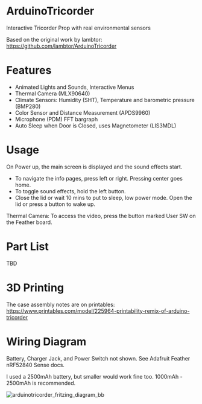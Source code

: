 # ArduinoTricorder
Interactive Tricorder Prop with real environmental sensors

Based on the original work by lambtor: https://github.com/lambtor/ArduinoTricorder

# Features

* Animated Lights and Sounds, Interactive Menus
* Thermal Camera (MLX90640)
* Climate Sensors: Humidity (SHT), Temperature and barometric pressure (BMP280)
* Color Sensor and Distance Measurement (APDS9960)
* Microphone (PDM) FFT bargraph
* Auto Sleep when Door is Closed, uses Magnetometer (LIS3MDL)

# Usage

On Power up, the main screen is displayed and the sound effects start.  

* To navigate the info pages, press left or right.  Pressing center goes home.
* To toggle sound effects, hold the left button.
* Close the lid or wait 10 mins to put to sleep, low power mode.  Open the lid or press a button to wake up.

Thermal Camera: To access the video, press the button marked User SW on the Feather board.

# Part List

TBD

# 3D Printing

The case assembly notes are on printables: https://www.printables.com/model/225964-printability-remix-of-arduino-tricorder

# Wiring Diagram

Battery, Charger Jack, and Power Switch not shown.  See Adafruit Feather nRF52840 Sense docs.

I used a 2500mAh battery, but smaller would work fine too.  1000mAh - 2500mAh is recommended.

![arduinotricorder_fritzing_diagram_bb](https://user-images.githubusercontent.com/6401110/210834237-d9f2d716-db72-4638-8847-c74d828b1951.png)
